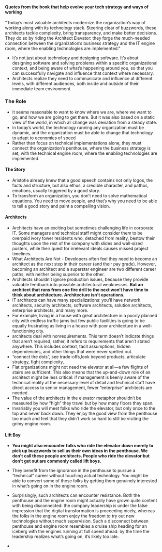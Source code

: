 #### Quotes from the book that help evolve your tech strategy and ways of working 

"Today’s most valuable architects modernize the organization’s way of working along with its technology stack. Steering clear of buzzwords, these architects tackle complexity, bring transparency, and make better decisions. They do so by riding the Architect Elevator: they forge the much-needed connection between the organization’s business strategy and the IT engine room, where the enabling technologies are implemented."

- It’s not just about technology and designing software. It’s about designing software and solving problems within a specific organizational context, and being aware of what’s happening around you, so that you can successfully navigate and influence that context where necessary.
- Architects realize they need to communicate and influence at different levels, with different audiences, both inside and outside of their immediate team environment.

### The Role
- It seems reasonable to want to know where we are, where we want to go, and how we are going to get there. But it was also based on a static view of the world, in which all change was deviation from a steady state.
- In today’s world, the technology running any organization must be dynamic, and the organization must be able to change that technology to adapt to economies of speed
-  Rather than focus on technical implementations alone, they must connect the organization’s penthouse, where the business strategy is set, with the technical engine room, where the enabling technologies are implemented.

  #### The Story
-  Aristotle already knew that a good speech contains not only logos, the facts and structure, but also ethos, a credible character, and pathos, emotions, usually triggered by a good story.
-  To transform an organization, you don’t need to solve mathematical equations. You need to move people, and that’s why you need to be able to tell a good story and paint a compelling vision.

#### Architects 
- Architects have an exciting but sometimes challenging life in corporate IT. Some managers and technical staff might consider them to be overpaid ivory tower residents who, detached from reality, bestow their thoughts upon the rest of the company with slides and wall-sized posters, while their quest for irrelevant ideals causes missed project timelines.
- What Architects Are Not - Developers often feel they need to become an architect as the next step in their career (and their pay grade). However, becoming an architect and a superstar engineer are two different career paths, with neither being superior to the other. 
- Architects shouldn’t ignore production issues, because they provide valuable feedback into possible architectural weaknesses. **But an architect that runs from one fire drill to the next won’t have time to think about architecture. Architecture isn’t operations.**
- IT architects can have many specializations: you’ll have network architects, security architects, software architects, solution architects, enterprise architects, and many more.
- For example, living in a house with great architecture in a poorly planned city with endless traffic jams but few public facilities is going to be equally frustrating as living in a house with poor architecture in a well-functioning city.
- architects deal with nonrequirements. This term doesn’t indicate things that aren’t required; rather, it refers to requirements that aren’t stated anywhere. This includes context, tacit assumptions, hidden dependencies, and other things that were never spelled out.
- “connect the dots”, see trade-offs,look beyond products, articulate strategy, fight complexity,
- Flat organizations might not need the elevator at all—a few flights of stairs are sufficient. This also means that the up-and-down role of an architect might be less critical: if management is keenly aware of the technical reality at the necessary level of detail and technical staff have direct access to senior management, fewer “enterprise” architects are needed.
- The value of the architects in the elevator metaphor shouldn’t be measured by how “high” they travel but by how many floors they span.
- Invariably you will meet folks who ride the elevator, but only once to the top and never back down. They enjoy the good view from the penthouse too much and feel that they didn’t work so hard to still be visiting the grimy engine room.

#### Lift Boy
- **You might also encounter folks who ride the elevator down merely to pick up buzzwords to sell as their own ideas in the penthouse. We don’t call these people architects. People who ride the elevator but don’t get out are commonly called lift boys.**
-  They benefit from the ignorance in the penthouse to pursue a “technical” career without touching actual technology. You might be able to convert some of these folks by getting them genuinely interested in what’s going on in the engine room.
-  Surprisingly, such architects can encounter resistance. Both the penthouse and the engine room might actually have grown quite content with being disconnected: the company leadership is under the false impression that the digital transformation is proceeding nicely, whereas the folks in the engine room enjoy the freedom to try out new technologies without much supervision. Such a disconnect between penthouse and engine room resembles a cruise ship heading for an iceberg with the engines running at full speed ahead: by the time the leadership realizes what’s going on, it’s likely too late.
  
- 
